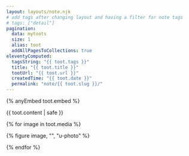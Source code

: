 ```yaml
---
layout: layouts/note.njk
# add tags after changing layout and having a filter for note tags
# tags: ["detail"] 
pagination:
  data: mytoots
  size: 1  
  alias: toot
  addAllPagesToCollections: true
eleventyComputed:
  tagsString: "{{ toot.tags }}"
  title: "{{ toot.title }}"
  tootUrl: "{{ toot.url }}"
  createdTime: "{{ toot.date }}"
  permalink: "note/{{ toot.slug }}/"
---
```


{% anyEmbed toot.embed %}

{{ toot.content | safe }}

{% for image in toot.media %}

{% figure image, "", "u-photo" %}

{% endfor %}
